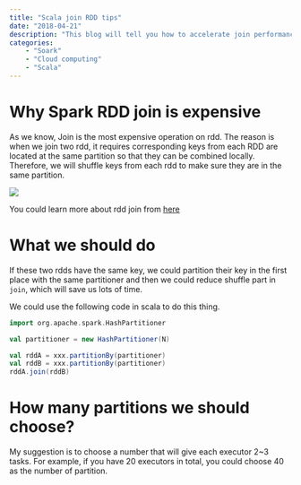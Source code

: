 ```yaml
---
title: "Scala join RDD tips"
date: "2018-04-21"
description: "This blog will tell you how to accelerate join performance on rdd"
categories:
    - "Soark"
    - "Cloud computing"
    - "Scala"
---
```


# Why Spark RDD join is expensive

As we know, Join is the most expensive operation on rdd. The reason is when we join two rdd, it requires corresponding keys from each RDD are located at the same partition so that they can be combined locally. Therefore, we will shuffle keys from each rdd to make sure they are in the same partition. 

![](https://www.safaribooksonline.com/library/view/high-performance-spark/9781491943199/assets/hpsp_0401.png)

You could learn more about rdd join from [here](https://www.safaribooksonline.com/library/view/high-performance-spark/9781491943199/ch04.html)

# What we should do

If these two rdds have the same key, we could partition their key in the first place with the same partitioner and then we could reduce shuffle part in `join`, which will save us lots of time.

We could use the following code in scala to do this thing.

```scala
import org.apache.spark.HashPartitioner

val partitioner = new HashPartitioner(N)

val rddA = xxx.partitionBy(partitioner)
val rddB = xxx.partitionBy(partitioner)
rddA.join(rddB)

```

# How many partitions we should choose?

My suggestion is to choose a number that will give each executor 2~3 tasks. For example, if you have 20 executors in total, you could choose 40 as the number of partition. 